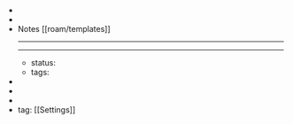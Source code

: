 - 
- 
- Notes [[roam/templates]]
    - ---
    - ---
    - status:
    - tags:
- 
- 
- 
- tag: [[Settings]]
